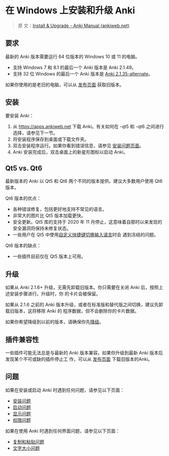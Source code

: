 # 在 Windows 上安装和升级 Anki

> 原
> 文：[Install & Upgrade - Anki Manual (ankiweb.net)](https://docs.ankiweb.net/platform/windows/installing.html)

<!-- toc -->

## 要求

最新的 Anki 版本需要运行 64 位版本的 Windows 10 或 11 的电脑。

- 支持 Windows 7 和 8.1 的最后一个 Anki 版本是 Anki 2.1.49。
- 支持 32 位 Windows 的最后一个 Anki 版本是
  [Anki 2.1.35-alternate](https://github.com/ankitects/anki/releases/tag/2.1.35)。

如果你使用的是老旧的电脑，可以从 [发布页面](https://github.com/ankitects/anki/releases) 获取旧版本。

## 安装

要安装 Anki：

1. 从 <https://apps.ankiweb.net> 下载 Anki。有关如何在 -qt5 和 -qt6 之间进行选择，请参见下一节。
2. 将安装程序保存到桌面或下载文件夹。
3. 双击安装程序运行。如果你看到错误信息，请参见 [安装问题页面](installation-issues.md)。
4. Anki 安装完成后，双击桌面上的新星形图标以启动 Anki。

## Qt5 vs. Qt6

最新版本的 Anki 以 Qt5 和 Qt6 两个不同的版本提供。建议大多数用户使用 Qt6 版本。

Qt6 版本的优点：

- 各种错误修复，包括更好地支持不常见的语言。
- 非常大的图片比 Qt5 版本加载更快。
- 安全更新。Qt5 库的支持于 2020 年 11 月停止，这意味着自那时以来发现的安全漏洞将保持未修复状态。
- 一些用户在 Qt5 中使用[自定义快捷键切换输入语言](https://github.com/ankitects/anki/issues/1105)时会
  遇到冻结的问题。

Qt6 版本的缺点：

- 一些插件目前仅在 Qt5 版本上可用。

## 升级

如果从 Anki 2.1.6+ 升级，无需先卸载旧版本。你只需要在关闭 Anki 后，按照上述安装步骤进行。升级时，你
的卡片会被保留。

如果从 2.1.6 之前的 Anki 版本升级，或者在标准版和替代版之间切换，建议先卸载旧版本，这将移除 Anki 的
程序数据，但不会删除你的卡片数据。

如果你希望降级到以前的版本，请确保你先[降级](http://changes.ankiweb.net)。

## 插件兼容性

一些插件可能无法总是与最新的 Anki 版本兼容。如果你升级到最新 Anki 版本后发现某个不可或缺的插件停止工
作，可以从 [发布页面](https://github.com/ankitects/anki/releases) 下载旧版本的Anki。

## 问题

如果在安装或启动 Anki 时遇到任何问题，请参见以下页面：

- [安装问题](installation-issues.md)
- [启动问题](startup-issues.md)
- [显示问题](display-issues.md)
- [权限问题](permission-problems.md)

如果在使用 Anki 时遇到任何界面问题，请参见以下页面：

- [复制和粘贴问题](copy-and-paste.md)
- [文字大小问题](text-size.md)
